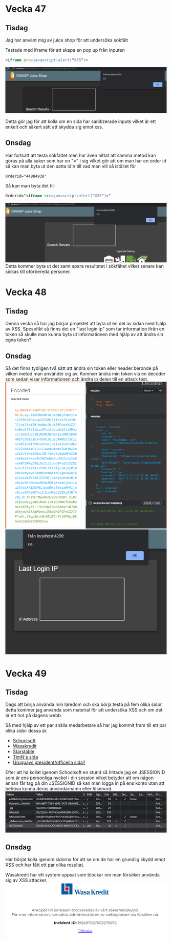# Vecka 47

## Tisdag
Jag har använt mig av juice shop för att undersöka sökfält

Testade med iframe för att skapa en pop up från inputen
```html
<iframe src=javascript:alert("XSS")>
```
![Screenshot](images/XSSSearchbar.png)

Detta gör jag för att kolla om en sida har sanitizerade inputs vilket är ett enkelt och säkert sätt att skydda sig emot xss.

## Onsdag
Har fortsatt att testa sökfältet men har även hittat att samma metod kan göras på alla saker som har en "=" i sig vilket gör att om man har en order id så kan man byta ut den satta id'n till vad man vill så istället för 
```
Orderid="44884938"
```
Så kan man byta det till
```html
Orderid="<iframe src=javascript:alert("XSS")>"
```
![Screenshot](images/OrderXSS.png)
Detta kommer byta ut det samt spara resultatet i sökfältet vilket senare kan sickas till oförbereda personer.

# Vecka 48

## Tisdag
Denna vecka så har jag börjar projektet att byta ut en del av sidan med hjälp av XSS. Spesefikt så finns det en "last login ip" som tar information ifrån en token så skulle man kunna byta ut informationen med hjälp av att ändra sin egna token?

## Onsdag
Så det finns tydligen två sätt att ändra sin token eller header beronde på vilken metod man använder sig av. Kommer ändra min token via en decoder som sedan visar informationen och ändra ip delen till en attack test.
![Screenshot](images/JWTDecode.png)
![Screenshot](images/Lastlogin.png)

# Vecka 49

## Tisdag
Dags att börja använda min läredom och ska börja testa på fem olika sidor detta kommer jag använda som material för att undersöka XSS och om det är ett hot på dagens webb. 

Så med hjälp av ett par snälla medarbetare så har jag kommit fram till ett par olika sidor dessa är.

* [Schoolsoft](https://sms.schoolsoft.se/nti/jsp/student/right_student_startpage.jsp)
* [Wasakredit](https://www.wasakredit.se/privat/)
* [Starstable](https://www.starstable.com/se)
* [TimN's sida](https://sneakers.timpan.ninja/)
* [Uruguays president/officella sida?](https://www.gub.uy/presidencia/)

Efter att ha kollat igenom Schoolsoft en stund så hittade jag en JSESSIONID som är ens personliga nyckel i din session vilket betyder att om någon annan får tag på din JSESSIONID så kan man logga in på ens konto utan att behöva kunna deras användarnamn eller lösenord. 
![Screenshot](images/JsessionId.png)

## Onsdag
Har börjat kolla igenom sidorna för att se om de har en grundlig skydd emot XSS och har fått ett par olika resultat. 

Wasakredit har ett system uppsat som blockar om man försöker använda sig av XSS attacker.
![Screenshot](images/TydligtSystem.png)



